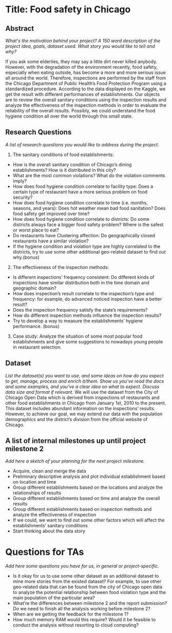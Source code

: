 # Title: Food safety in Chicago


 
## Abstract
*What's the motivation behind your project? A 150 word description of the project idea, goals, dataset used. What story you would like to tell and why?*

If you ask some elderlies, they may say a little dirt never killed anybody. However, with the degradation of the environment recently, food safety, especially when eating outside, has become a more and more serious issue all around the world. Therefore, inspections are performed by the staff from the Chicago Department of Public Health’s Food Protection Program using a standardized procedure.  According to the data displayed on the Kaggle, we get the result with different performances of establishments. Our objects are to review the overall sanitary conditions using the inspection results and analyze the effectiveness of the inspection methods in order to evaluate the reliability of the overall results. Possibly, we could understand the food hygiene condition all over the world through this small state. 
 
## Research Questions

*A list of research questions you would like to address during the project.*

1. The sanitary conditions of food establishments:
- How is the overall sanitary condition of Chicago’s dining establishments? How is it distributed in this city?
- What are the most common violations? What do the violation comments imply?
- How does food hygiene condition correlate to facility type: Does a certain type of restaurant have a more serious problem on food security?
- How does food hygiene condition correlate to time (i.e. months, seasons, and years): Does hot weather mean bad food sanitation? Does food safety get improved over time?
- How does food hygiene condition correlate to districts: Do some districts always face a bigger food safety problem? Where is the safest or worst place to eat?
- Do restaurants have Clustering affection: Do geographically closed restaurants have a similar violation?
- If the hygiene condition and violation type are highly correlated to the districts, try to use some other additional geo-related dataset to find out why.(bonus)
 
2. The effectiveness of the inspection methods:
- Is different inspections’ frequency consistent: Do different kinds of inspections have similar distribution both in the time domain and geographic domain?
- How does inspection’s result correlate to the inspection’s type and frequency: for example, do advanced noticed inspection have a better result?
- Does the inspection frequency satisfy the state’s requirements?
- How do different inspection methods influence the inspection results?
- Try to develop a way to measure the establishments’ hygiene performance. (bonus)
3. Case study:
Analyze the situation of some most popular food establishments and give some suggestions to nowadays young people in restaurant selection.
 
## Dataset
*List the dataset(s) you want to use, and some ideas on how do you expect to get, manage, process and enrich it/them. Show us you've read the docs and some examples, and you've a clear idea on what to expect. Discuss data size and format if relevant.*
We will use the dataset from the City of Chicago Open Data which is derived from inspections of restaurants and other food establishments in Chicago from January 1st, 2010 to the present. This dataset includes abundant information on the inspections’ results. However, to achieve our goal, we may extend our data with the population demographics and the district’s division from the official website of Chicago.


 
## A list of internal milestones up until project milestone 2
*Add here a sketch of your planning for the next project milestone.*
- Acquire, clean and merge the data
- Preliminary descriptive analysis and plot individual establishment based on location and time
- Group different establishments based on the locations and analyze the relationships of results
- Group different establishments based on time and analyze the overall results
- Group different establishments based on inspection methods and analyze the effectiveness of inspection
- If we could, we want to find out some other factors which will affect the establishments’ sanitary conditions 
- Start thinking about the data story

 
# Questions for TAs
*Add here some questions you have for us, in general or project-specific.*
- Is it okay for us to use some other dataset as an additional dataset to mine more stories from the existed dataset? For example, to use other geo-related data that can be found from the city of Chicago open data to analyze the potential relationship between food violation type and the main population of the particular area?
- What’re the differences between milestone 2 and the report submission? Do we need to finish all the analysis working before milestone 2?
- When are we getting the feedback for the milestone 1?
- How much memory RAM would this require? Would it be feasible to conduct the analysis without resorting to cloud computing?
 

